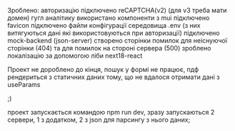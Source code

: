 Зроблено:
    авторизацію
    підключено reCAPTCHA(v2) (для v3 треба мати домен)
    гугл аналітику
    використано компоненти з mui
    підключено favicon 
    підключено файли конфігурації середовища .env (з них витягуються дані які використовуються при авторизації)
    підключено mock-backend (json-server)
    створено сторінки помилок для неіснуючої сторінки (404) та для помилок на стороні сервера (500)
    зроблено локалізацію за допомогою ліби next18-react


Проект не дороблено до кінця, пошук у формі не працює, пдф рендериться з статичних даних
тому, що не вдалося отримати дані з useParams

;)

проект запускається командою npm run dev, зразу запускаються 2 сервери, 1 з додатком, 2 з json для парсингу з нього даних;
